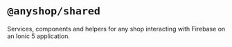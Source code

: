 # `@anyshop/shared`

<!--  -->

Services, components and helpers for any shop interacting with Firebase on an Ionic 5 application.

